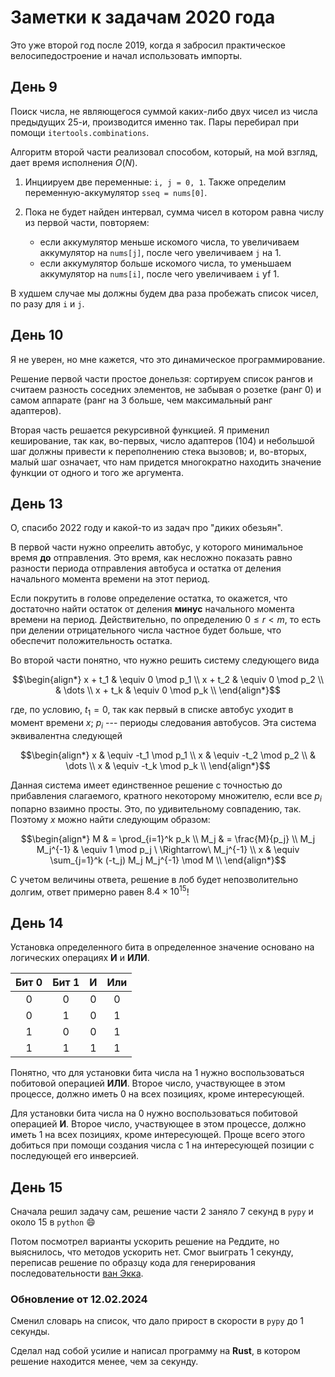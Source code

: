 # Заметки к задачам 2020 года

Это уже второй год после 2019, когда я забросил практическое велосипедостроение и начал использовать импорты.

## День 9

Поиск числа, не являющегося суммой каких-либо двух чисел из числа предыдущих 25-и, производится именно так.
Пары перебирал при помощи `itertools.combinations`.

Алгоритм второй части реализовал способом, который, на мой взгляд, дает время исполнения $O(N)$.

1. Инциируем две переменные: `i, j = 0, 1`.
   Также определим переменную-аккумулятор `sseq = nums[0]`.
2. Пока не будет найден интервал, сумма чисел в котором равна числу из первой части, повторяем:

   * если аккумулятор меньше искомого числа, то увеличиваем аккумулятор на `nums[j]`, после чего увеличиваем `j` на 1.
   * если аккумулятор больше искомого числа, то уменьшаем аккумулятор на `nums[i]`, после чего увеличиваем `i` yf 1.

В худшем случае мы должны будем два раза пробежать список чисел, по разу для `i` и `j`.

## День 10

Я не уверен, но мне кажется, что это динамическое программирование.

Решение первой части простое донельзя: сортируем список рангов и считаем разность соседних элементов, не забывая о розетке (ранг 0) и самом аппарате (ранг на 3 больше, чем максимальный ранг адаптеров).

Вторая часть решается рекурсивной функцией.
Я применил кеширование, так как, во-первых, число адаптеров (104) и небольшой шаг должны привести к переполнению стека вызовов;
и, во-вторых, малый шаг означает, что нам придется многократно находить значение функции от одного и того же аргумента.

## День 13

О, спасибо 2022 году и какой-то из задач про "диких обезьян".

В первой части нужно опреелить автобус, у которого минимальное время **до** отправления.
Это время, как несложно показать равно разности периода отправления автобуса и остатка от деления начального момента времени на этот период.

Если покрутить в голове определение остатка, то окажется, что достаточно найти остаток от деления **минус** начального момента времени на период.
Действительно, по определению $0 \leqslant r < m$, то есть при делении отрицательного числа частное будет больше, что обеспечит положительность остатка.

Во второй части понятно, что нужно решить систему следующего вида

$$\begin{align*}
x + t_1 & \equiv 0 \mod p_1 \\
x + t_2 & \equiv 0 \mod p_2 \\
& \dots \\
x + t_k & \equiv 0 \mod p_k \\
\end{align*}$$

где, по условию, $t_1 = 0$, так как первый в списке автобус уходит в момент времени $x$; $p_i$ --- периоды следования автобусов.
Эта система эквивалентна следующей

$$\begin{align*}
x & \equiv -t_1 \mod p_1 \\
x & \equiv -t_2 \mod p_2 \\
& \dots \\
x & \equiv -t_k \mod p_k \\
\end{align*}$$

Данная система имеет единственное решение с точностью до прибавления слагаемого, кратного некоторому множителю, если все $p_i$ попарно взаимно просты.
Это, по удивительному совпадению, так.
Поэтому $x$ можно найти следующим образом:

$$\begin{align*}
M & = \prod_{i=1}^k p_k \\
M_j & = \frac{M}{p_j} \\
M_j M_j^{-1} & \equiv 1 \mod p_j \ \Rightarrow\ M_j^{-1} \\
x & \equiv \sum_{j=1}^k (-t_j) M_j M_j^{-1} \mod M \\
\end{align*}$$

С учетом величины ответа, решение в лоб будет непозволительно долгим, ответ примерно равен $8.4 \times 10^{15}$!

## День 14

Установка определенного бита в определенное значение основано на логических операциях **И** и **ИЛИ**.

| Бит 0 | Бит 1 | И | Или |
|:-----:|:-----:|:----:|:----:|
| 0 | 0 | 0 | 0 |
| 0 | 1 | 0 | 1 |
| 1 | 0 | 0 | 1 |
| 1 | 1 | 1 | 1 |

Понятно, что для установки бита числа на 1 нужно воспользоваться побитовой операцией **ИЛИ**.
Второе число, участвующее в этом процессе, должно иметь 0 на всех позициях, кроме интересующей.

Для установки бита числа на 0 нужно воспользоваться побитовой операцией **И**.
Второе число, участвующее в этом процессе, должно иметь 1 на всех позициях, кроме интересующей.
Проще всего этого добиться при помощи создания числа с 1 на интересующей позиции с последующей его инверсией.

## День 15

Сначала решил задачу сам, решение части 2 заняло 7 секунд в `pypy` и около 15 в `python` :smile:

Потом посмотрел варианты ускорить решение на Реддите, но выяснилось, что методов ускорить нет.
Смог выиграть 1 секунду, переписав решение по образцу кода для генерирования последовательности [ван Экка](https://oeis.org/A181391).

### Обновление от 12.02.2024

Сменил словарь на список, что дало прирост в скорости в `pypy` до 1 секунды.

Сделал над собой усилие и написал программу на **Rust**, в котором решение находится менее, чем за секунду.